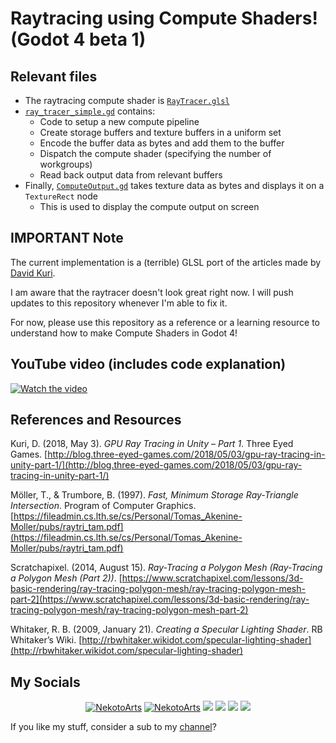 # Raytracing using Compute Shaders! (Godot 4 beta 1)

## Relevant files

-   The raytracing compute shader is [`RayTracer.glsl`](/BasicComputeShader/RayTracer.glsl)
-   [`ray_tracer_simple.gd`](/BasicComputeShader/ray_tracer_simple.gd) contains:
    -   Code to setup a new compute pipeline
    -   Create storage buffers and texture buffers in a uniform set
    -   Encode the buffer data as bytes and add them to the buffer
    -   Dispatch the compute shader (specifying the number of workgroups)
    -   Read back output data from relevant buffers
-   Finally, [`ComputeOutput.gd`](/BasicComputeShader/ComputeOutput.gd) takes texture data as bytes and displays it on a `TextureRect` node
    -   This is used to display the compute output on screen

## IMPORTANT Note

The current implementation is a (terrible) GLSL port of the articles made by [David Kuri](http://blog.three-eyed-games.com/2018/05/03/gpu-ray-tracing-in-unity-part-1/).

I am aware that the raytracer doesn't look great right now. I will push updates to this repository whenever I'm able to fix it.

For now, please use this repository as a reference or a learning resource to understand how to make Compute Shaders in Godot 4!

## YouTube video (includes code explanation)

[![Watch the video](https://img.youtube.com/vi/ueUMr92GQJc/maxresdefault.jpg)](https://youtu.be/ueUMr92GQJc)

## References and Resources

Kuri, D. (2018, May 3). _GPU Ray Tracing in Unity – Part 1_. Three Eyed Games. [http://blog.three-eyed-games.com/2018/05/03/gpu-ray-tracing-in-unity-part-1/](http://blog.three-eyed-games.com/2018/05/03/gpu-ray-tracing-in-unity-part-1/)

Möller, T., & Trumbore, B. (1997). _Fast, Minimum Storage Ray-Triangle Intersection_. Program of Computer Graphics. [https://fileadmin.cs.lth.se/cs/Personal/Tomas_Akenine-Moller/pubs/raytri_tam.pdf](https://fileadmin.cs.lth.se/cs/Personal/Tomas_Akenine-Moller/pubs/raytri_tam.pdf)

Scratchapixel. (2014, August 15). _Ray-Tracing a Polygon Mesh (Ray-Tracing a Polygon Mesh (Part 2))_. [https://www.scratchapixel.com/lessons/3d-basic-rendering/ray-tracing-polygon-mesh/ray-tracing-polygon-mesh-part-2](https://www.scratchapixel.com/lessons/3d-basic-rendering/ray-tracing-polygon-mesh/ray-tracing-polygon-mesh-part-2)

Whitaker, R. B. (2009, January 21). _Creating a Specular Lighting Shader_. RB Whitaker’s Wiki. [http://rbwhitaker.wikidot.com/specular-lighting-shader](http://rbwhitaker.wikidot.com/specular-lighting-shader)

## My Socials

<p align="center">
	<a href="https://www.youtube.com/channel/UCD7K_FECPHTF0z5okAVlh0g/featured" target="blank"><img src="https://img.shields.io/badge/NekotoArts-%23FF0000.svg?style=for-the-badge&logo=YouTube&logoColor=white" alt="NekotoArts" /></a>
	<a href="https://twitter.com/NekotoArts" target="blank"><img src="https://img.shields.io/badge/NekotoArts-%231DA1F2.svg?style=for-the-badge&logo=Twitter&logoColor=white" alt="NekotoArts" /></a>
	<a href="https://nekotoarts.itch.io/" target="blank"><img src="https://img.shields.io/badge/Itch-%23FF0B34.svg?style=for-the-badge&logo=Itch.io&logoColor=white" /></a>
	<a href="https://ko-fi.com/nekoto" target="blank"><img src="https://img.shields.io/badge/Ko--fi-F16061?style=for-the-badge&logo=ko-fi&logoColor=white" /></a>
	<a href="https://godotshaders.com/author/nekotoarts/" target="blank"><img src="https://img.shields.io/badge/Godot_Shaders-%23FFFFFF.svg?style=for-the-badge&logo=godot-engine" /></a>
	<a href="https://reddit.com/user/XDGregory" target="blank"><img src="https://img.shields.io/badge/Reddit-FF4500?style=for-the-badge&logo=reddit&logoColor=white" /></a>
</p>

If you like my stuff, consider a sub to my [channel](https://www.youtube.com/channel/UCD7K_FECPHTF0z5okAVlh0g)?
